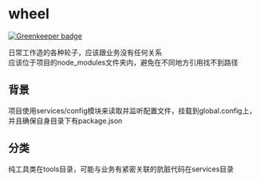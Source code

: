 # wheel

[![Greenkeeper badge](https://badges.greenkeeper.io/richenlin/wheel.svg)](https://greenkeeper.io/)

日常工作造的各种轮子，应该跟业务没有任何关系  
应该位于项目的node_modules文件夹内，避免在不同地方引用找不到路径  

## 背景
项目使用services/config模块来读取并监听配置文件，挂载到global.config上，并且确保自身目录下有package.json

## 分类
纯工具类在tools目录，可能与业务有紧密关联的肮脏代码在services目录
